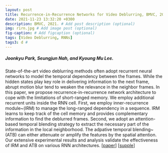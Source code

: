 ```yaml
---
layout: post
title: Recurrence-in-Recurrence Networks for Video Deblurring, BMVC, 2022.
date: 2021-11-23 13:32:20 +0300
description: BMVC, 2021. # Add post description (optional)
img: rirn.jpg # Add image post (optional)
fig-caption: # Add figcaption (optional)
tags: [Video Deblurring, RNNs]
tags3: d #
---
```

##### Joonkyu Park, Seungjun Nah, and Kyoung Mu Lee.

State-of-the-art video deblurring methods often adopt recurrent neural networks to model the temporal dependency between the frames.
While the hidden states play key role in delivering information to the next frame, abrupt motion blur tend to weaken the relevance in the neighbor frames.
In this paper, we propose recurrence-in-recurrence network architecture to cope with the limitations of short-ranged memory. We employ additional recurrent units inside the RNN cell. First, we employ inner-recurrence module~(IRM) to manage the long-ranged dependency in a sequence. IRM learns to keep track of the cell memory and provides complementary information to find the deblurred frames. Second, we adopt an attention-based temporal blending strategy to extract the necessary part of the information in the local neighborhood. The adpative temporal blending~(ATB) can either attenuate or amplify the features by the spatial attention. Our extensive experimental results and analysis validate the effectiveness of IRM and ATB on various RNN architectures. [[paper](https://www.bmvc2021-virtualconference.com/assets/papers/0149.pdf)] [[supple](https://www.bmvc2021-virtualconference.com/assets/supp/0149_supp.zip)]


